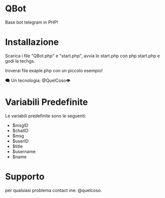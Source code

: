 # QBot
Base bot telegram in PHP!

# Installazione

Scarica i file "QBot.php" e "start.php", avvia lo start.php con php start.php e godi la techgs.


troverai file exaple.php con un piccolo esempio!

🗨 Un tecnologia: @QuelCoso👁


# Variabili Predefinite
Le variabili predefinite sono le seguenti:
- $msgID
- $chatID
- $msg
- $userID
- $title
- $username
- $name

# Supporto
per qualsiasi problema contact me: @quelcoso.

